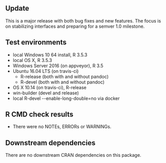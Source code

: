 ## Update

This is a major release with both bug fixes and new features. The focus is on 
stabilizing interfaces and preparing for a semver 1.0 milestone.

## Test environments

* local Windows 10 64 install, R 3.5.3
* local OS X, R 3.5.3
* Windows Server 2016 (on appveyor), R 3.5
* Ubuntu 16.04 LTS (on travis-ci)
  * R-release (both with and without pandoc)
  * R-devel  (both with and without pandoc)
* OS X 10.14 (on travis-ci), R-release
* win-builder (devel and release)
* local R-devel --enable-long-double=no via docker

## R CMD check results

* There were no NOTEs, ERRORs or WARNINGs.

## Downstream dependencies

There are no downstream CRAN dependencies on this package.
